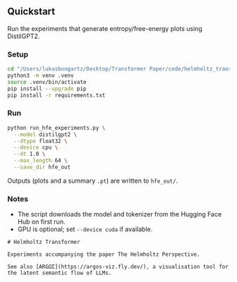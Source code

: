 ## Quickstart

Run the experiments that generate entropy/free-energy plots using DistilGPT2.

### Setup

```bash
cd "/Users/lukasbongartz/Desktop/Transformer Paper/code/helmholtz_transformer"
python3 -m venv .venv
source .venv/bin/activate
pip install --upgrade pip
pip install -r requirements.txt
```

### Run

```bash
python run_hfe_experiments.py \
  --model distilgpt2 \
  --dtype float32 \
  --device cpu \
  --dt 1.0 \
  --max_length 64 \
  --save_dir hfe_out
```

Outputs (plots and a summary `.pt`) are written to `hfe_out/`.

### Notes

- The script downloads the model and tokenizer from the Hugging Face Hub on first run.
- GPU is optional; set `--device cuda` if available.
```
# Helmholtz Transformer

Experiments accompanying the paper The Helmholtz Perspective.

See also [ARGΩΣ](https://argos-viz.fly.dev/), a visualisation tool for the latent semantic flow of LLMs.
